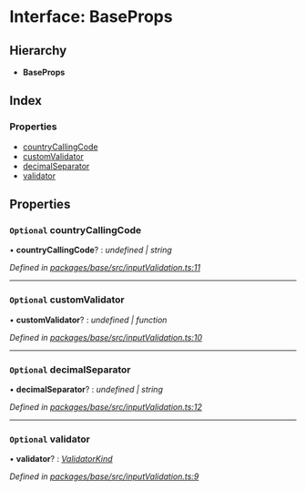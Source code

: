 # Interface: BaseProps

## Hierarchy

* **BaseProps**

## Index

### Properties

* [countryCallingCode](_base_src_inputvalidation_.baseprops.md#optional-countrycallingcode)
* [customValidator](_base_src_inputvalidation_.baseprops.md#optional-customvalidator)
* [decimalSeparator](_base_src_inputvalidation_.baseprops.md#optional-decimalseparator)
* [validator](_base_src_inputvalidation_.baseprops.md#optional-validator)

## Properties

### `Optional` countryCallingCode

• **countryCallingCode**? : *undefined | string*

*Defined in [packages/base/src/inputValidation.ts:11](https://github.com/celo-org/celo-monorepo/blob/master/packages/base/src/inputValidation.ts#L11)*

___

### `Optional` customValidator

• **customValidator**? : *undefined | function*

*Defined in [packages/base/src/inputValidation.ts:10](https://github.com/celo-org/celo-monorepo/blob/master/packages/base/src/inputValidation.ts#L10)*

___

### `Optional` decimalSeparator

• **decimalSeparator**? : *undefined | string*

*Defined in [packages/base/src/inputValidation.ts:12](https://github.com/celo-org/celo-monorepo/blob/master/packages/base/src/inputValidation.ts#L12)*

___

### `Optional` validator

• **validator**? : *[ValidatorKind](../enums/_base_src_inputvalidation_.validatorkind.md)*

*Defined in [packages/base/src/inputValidation.ts:9](https://github.com/celo-org/celo-monorepo/blob/master/packages/base/src/inputValidation.ts#L9)*
